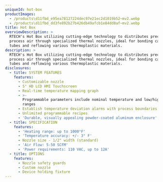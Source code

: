 ```yaml
---
uniqueId: hot-box
productImages:
  - /products\d11fbd_e95ea78127224dec97e21ec2d1019b52~mv2.webp
  - /products\d11fbd_dd3fe892b27b426db49afcb1e84dd8af~mv2.webp
title: Hot Box
overviewDescription: >
  RTECH's Hot Box utilizing cutting-edge technology to distributes precise
  process air through specialized thermal nozzles, ideal for bonding catheter
  tubes and reflowing various thermoplastic materials.
description: >
  RTECH's Hot Box utilizing cutting-edge technology to distributes precise
  process air through specialized thermal nozzles, ideal for bonding catheter
  tubes and reflowing various thermoplastic materials.
disclosures:
  - title: SYSTEM FEATURES
    features:
      - Customizable nozzle
      - 5" HD LCD HMI Touchscreen
      - Real-time temperature mapping graph
      - >-
        Programmable parameters include nominal temperature and low/high process
        ranges
      - Establish temperature deviation alarms with process boundaries.
      - Unlimited programmable recipes
      - 'Durable, visually appealing powder-coated aluminum enclosure'
  - title: SPECIFICATION
    features:
      - 'Heating range: up to 1000°F'
      - 'Temperature accuracy: +/- 3° F'
      - Nozzle size - 1/2" width (standard)
      - 'Air Flow: 5-50 SCFM'
      - 'Power requirements: 110 VAC, up to 12A'
  - title: OPTIONS
    features:
      - Nozzle safety guards
      - Custom nozzle
      - Device holding fixture
---
```


